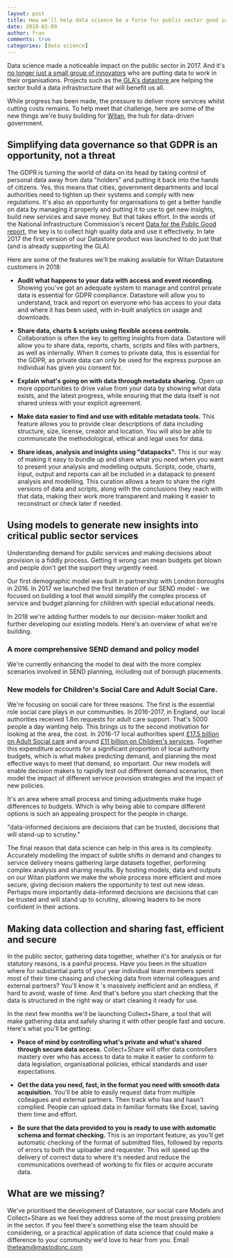 ```yaml
---
layout: post
title: How we'll help data science be a force for public sector good in 2018
date: 2018-02-09
author: fran
comments: true
categories: [data science]
---
```


Data science made a noticeable impact on the public sector in 2017. And it's [no longer just a small group of innovators](https://www.nesta.org.uk/blog/what-public-sector-innovators-have-say-about-using-data-solve-real-world-problems) who are putting data to work in their organisations. Projects such as the[ GLA's datastore ](https://data.london.gov.uk/blog/city-datastore-better-data-sharing-for-impact-from-londons-data-ecosystem/)are helping the sector build a data infrastructure that will benefit us all.
<!--more-->

While progress has been made, the pressure to deliver more services whilst cutting costs remains. To help meet that challenge, here are some of the new things we're busy building for [Witan](http://www.mastodonc.com/products/witan/), the hub for data-driven government.

## Simplifying data governance so that GDPR is an opportunity, not a threat

The GDPR is turning the world of data on its head by taking control of personal data away from data "holders" and putting it back into the hands of citizens. Yes, this means that cities, government departments and local authorities need to tighten up their systems and comply with new regulations. It's also an opportunity for organisations to get a better handle on data by managing it properly and putting it to use to get new insights, build new services and save money. But that takes effort. In the words of the National Infrastructure Commission's recent <a style="display:inline;border:none;padding:0pt;" href="https://www.nic.org.uk/wp-content/uploads/Data-for-the-Public-Good-NIC-Report.pdf">Data for the Public Good report</a>, the key is to collect high quality data and use it effectively. In late 2017 the first version of our Datastore product was launched to do just that (and is already supporting the GLA).

Here are some of the features we'll be making available for Witan Datastore customers in 2018:

<script charset="utf-8" type="text/javascript" src="//js.hsforms.net/forms/v2.js"></script>
<script>
  hbspt.forms.create({
    portalId: '3461032',
    formId: '4a30f73c-53b4-4970-b6a4-4b1f072343e6',
    css: '',
    
  });
</script>

* **Audit what happens to your data with access and event recording.** Showing you've got an adequate system to manage and control private data is essential for GDPR compliance. Datastore will allow you to understand, track and report on everyone who has access to your data and where it has been used, with in-built analytics on usage and downloads.

* **Share data, charts & scripts using flexible access controls.** Collaboration is often the key to getting insights from data. Datastore will allow you to share data, reports, charts, scripts and files with partners, as well as internally. When it comes to private data, this is essential for the GDPR, as private data can only be used for the express purpose an individual has given you consent for.

* **Explain what's going on with data through metadata sharing.** Open up more opportunities to drive value from your data by showing what data exists, and the latest progress, while ensuring that the data itself is not shared unless with your explicit agreement.

* **Make data easier to find and use with editable metadata tools.** This feature allows you to provide clear descriptions of data including structure, size, license, creator and location. You will also be able to communicate the methodological, ethical and legal uses for data.

* **Share ideas, analysis and insights using "datapacks".** This is our way of making it easy to bundle up and share what you need when you want to present your analysis and modelling outputs. Scripts, code, charts, input, output and reports can all be included in a datapack to present analysis and modelling. This curation allows a team to share the right versions of data and scripts, along with the conclusions they reach with that data, making their work more transparent and making it easier to reconstruct or check later if needed.

## Using models to generate new insights into critical public sector services

Understanding demand for public services and making decisions about provision is a fiddly process. Getting it wrong can mean budgets get blown and people don't get the support they urgently need.

Our first demographic model was built in partnership with London boroughs in 2016. In 2017 we launched the first iteration of our SEND model - we focused on building a tool that would simplify the complex process of service and budget planning for children with special educational needs.

In 2018 we're adding further models to our decision-maker toolkit and further developing our existing models. Here's an overview of what we're building.

### A more comprehensive SEND demand and policy model

We're currently enhancing the model to deal with the more complex scenarios involved in SEND planning, including out of borough placements.

### New models for Children's Social Care and Adult Social Care.

We're focusing on social care for three reasons. The first is the essential role social care plays in our communities. In 2016-2017, in England, our local authorities received 1.8m requests for adult care support. That's 5000 people a day wanting help. This brings us to the second motivation for looking at the area, the cost. In 2016-17 local authorities spent [£17.5 billion on Adult Social care](https://digital.nhs.uk/catalogue/PUB30121) and around [£11 billion on Children's services](https://www.theguardian.com/society/2017/may/11/childrens-social-care-services-set-to-reach-breaking-point). Together this expenditure accounts for a significant proportion of local authority budgets, which is what makes predicting demand, and planning the most effective ways to meet that demand, so important. Our new models will enable decision makers to rapidly test out different demand scenarios, then model the impact of different service provision strategies and the impact of new policies.

It's an area where small process and timing adjustments make huge differences to budgets. Which is why being able to compare different options is such an appealing prospect for the people in charge.

"data-informed decisions are decisions that can be trusted, decisions that will stand-up to scrutiny."

The final reason that data science can help in this area is its complexity. Accurately modelling the impact of subtle shifts in demand and changes to service delivery means gathering large datasets together, performing complex analysis and sharing results. By hosting models, data and outputs on our Witan platform we make the whole process more efficient and more secure, giving decision makers the opportunity to test out new ideas. Perhaps more importantly data-informed decisions are decisions that can be trusted and will stand up to scrutiny, allowing leaders to be more confident in their actions.

## Making data collection and sharing fast, efficient and secure

In the public sector, gathering data together, whether it's for analysis or for statutory reasons, is a painful process. Have you been in the situation where for substantial parts of your year individual team members spend most of their time chasing and checking data from internal colleagues and external partners? You'll know it 's massively inefficient and an endless, if hard to avoid, waste of time. And that's before you start checking that the data is structured in the right way or start cleaning it ready for use.

In the next few months we'll be launching Collect+Share, a tool that will make gathering data and safely sharing it with other people fast and secure. Here's what you'll be getting:

* **Peace of mind by controlling what's private and what's shared through secure data access.** Collect+Share will offer data controllers mastery over who has access to data to make it easier to conform to data legislation, organisational policies, ethical standards and user expectations.

* **Get the data you need, fast, in the format you need with smooth data acquisition.** You'll be able to easily request data from multiple colleagues and external partners. Then track who has and hasn't complied. People can upload data in familiar formats like Excel, saving them time and effort.

* **Be sure that the data provided to you is ready to use with automatic schema and format checking.** This is an important feature, as you'll get automatic checking of the format of submitted files, followed by reports of errors to both the uploader and requester. This will speed up the delivery of correct data to where it's needed and reduce the communications overhead of working to fix files or acquire accurate data.

## What are we missing?

We've prioritised the development of Datastore, our social care Models and Collect+Share as we feel they address some of the most pressing problem in the sector. If you feel there's something else the team should be considering, or a practical application of data science that could make a difference to your community we'd love to hear from you. Email theteam@mastodonc.com
